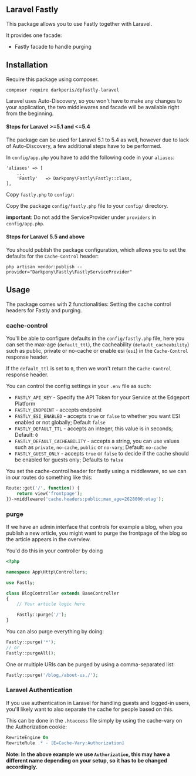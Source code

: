 ## Laravel Fastly

This package allows you to use Fastly together with Laravel.

It provides one facade:

- Fastly facade to handle purging

## Installation

Require this package using composer.

```
composer require darkperis/dpfastly-laravel
```

Laravel uses Auto-Discovery, so you won't have to make any changes to your application, the two middlewares and facade will be available right from the beginning.

#### Steps for Laravel >=5.1 and <=5.4

The package can be used for Laravel 5.1 to 5.4 as well, however due to lack of Auto-Discovery, a few additional steps have to be performed.

In `config/app.php` you have to add the following code in your `aliases`:

```
'aliases' => [
    ...
    'Fastly'   => Darkpony\Fastly\Fastly::class,
],
```

Copy `fastly.php` to `config/`:

Copy the package `config/fastly.php` file to your `config/` directory.

**important**: Do not add the ServiceProvider under `providers` in `config/app.php`.

#### Steps for Laravel 5.5 and above

You should publish the package configuration, which allows you to set the defaults for the `Cache-Control` header:

```
php artisan vendor:publish --provider="Darkpony\Fastly\FastlyServiceProvider"
```

## Usage

The package comes with 2 functionalities: Setting the cache control headers for Fastly and purging.

### cache-control

You'll be able to configure defaults in the `config/fastly.php` file, here you can set the max-age (`default_ttl`), the cacheability (`default_cacheability`) such as public, private or no-cache or enable esi (`esi`) in the `Cache-Control` response header.

If the `default_ttl` is set to `0`, then we won't return the `Cache-Control` response header.

You can control the config settings in your `.env` file as such:

- `FASTLY_API_KEY` - Specify the API Token for your Service at the Edgeport Platform
- `FASTLY_ENDPOINT` - accepts endpoint
- `FASTLY_ESI_ENABLED` - accepts `true` or `false` to whether you want ESI enabled or not globally; Default `false`
- `FASTLY_DEFAULT_TTL` - accepts an integer, this value is in seconds; Default: `0`
- `FASTLY_DEFAULT_CACHEABILITY` - accepts a string, you can use values such as `private`, `no-cache`, `public` or `no-vary`; Default: `no-cache`
- `FASTLY_GUEST_ONLY` - accepts `true` or `false` to decide if the cache should be enabled for guests only; Defaults to `false`

You set the cache-control header for fastly using a middleware, so we can in our routes do something like this:

```php
Route::get('/', function() {
    return view('frontpage');
})->middleware('cache.headers:public;max_age=2628000;etag');

```

### purge

If we have an admin interface that controls for example a blog, when you publish a new article, you might want to purge the frontpage of the blog so the article appears in the overview.

You'd do this in your controller by doing

```php
<?php

namespace App\Http\Controllers;

use Fastly;

class BlogController extends BaseController
{
    // Your article logic here

    Fastly::purge('/');
}
```

You can also purge everything by doing:

```php
Fastly::purge('*');
// or
Fastly::purgeAll();
```

One or multiple URIs can be purged by using a comma-separated list:

```php
Fastly::purge('/blog,/about-us,/');
````

### Laravel Authentication

If you use authentication in Laravel for handling guests and logged-in users, you'll likely want to also separate the cache for people based on this.

This can be done in the `.htaccess` file simply by using the cache-vary on the Authorization cookie:

```apache
RewriteEngine On
RewriteRule .* - [E=Cache-Vary:Authorization]
```

**Note: In the above example we use `Authorization`, this may have a different name depending on your setup, so it has to be changed accordingly.**
